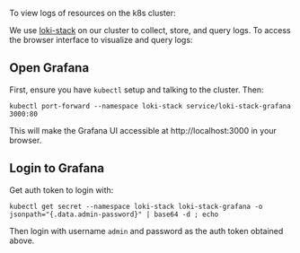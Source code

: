 To view logs of resources on the k8s cluster:

We use [loki-stack](https://grafana.github.io/loki/charts/) on our cluster to collect, store, and query logs. To access the browser interface to visualize and query logs:

## Open Grafana
First, ensure you have `kubectl` setup and talking to the cluster. Then:

```
kubectl port-forward --namespace loki-stack service/loki-stack-grafana 3000:80
```

This will make the Grafana UI accessible at http://localhost:3000 in your browser.
    

## Login to Grafana
Get auth token to login with:

```
kubectl get secret --namespace loki-stack loki-stack-grafana -o jsonpath="{.data.admin-password}" | base64 -d ; echo
```

Then login with username `admin` and password as the auth token obtained above.
